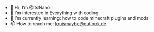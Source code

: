 - 👋 Hi, I’m @ItsNano
- 👀 I’m interested in Everything with coding
- 🌱 I’m currently learning: how to code minecraft plugins and mods
- 📫 How to reach me: louismaybe@outlook.de
